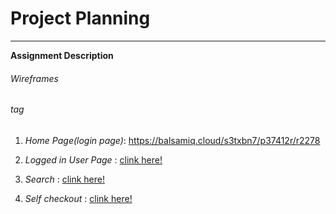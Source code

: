 # Project Planning
______________________________________________________________
**Assignment Description**

###### Wireframes <h6> tag

1. *Home Page(login page)*:  https://balsamiq.cloud/s3txbn7/p37412r/r2278

2. *Logged in User Page* : 
[clink here!](https://balsamiq.cloud/s3txbn7/p37412r/rCA25)

3. *Search* : [clink here!](https://balsamiq.cloud/s3txbn7/p37412r/r7FA7)

4. *Self checkout* : [clink here!](https://balsamiq.cloud/s3txbn7/p37412r/rD337)

